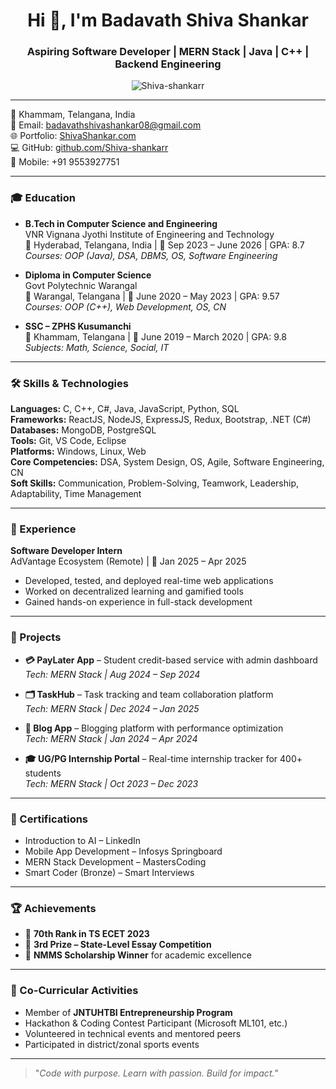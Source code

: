 <h1 align="center">Hi 👋, I'm Badavath Shiva Shankar</h1>
<h3 align="center">Aspiring Software Developer | MERN Stack | Java | C++ | Backend Engineering</h3>

<p align="center">
  <img src="https://komarev.com/ghpvc/?username=Shiva-shankarr&label=Profile%20views&color=0e75b6&style=flat" alt="Shiva-shankarr" />
</p>

---

📍 Khammam, Telangana, India  
📧 Email: badavathshivashankar08@gmail.com  
🌐 Portfolio: [ShivaShankar.com](https://my-portfolio-nine-omega-91.vercel.app/)  
💻 GitHub: [github.com/Shiva-shankarr](https://github.com/Shiva-shankarr)  
📱 Mobile: +91 9553927751  

---

### 🎓 Education

- **B.Tech in Computer Science and Engineering**  
  VNR Vignana Jyothi Institute of Engineering and Technology  
  📍 Hyderabad, Telangana, India | 📅 Sep 2023 – June 2026 | GPA: 8.7  
  _Courses: OOP (Java), DSA, DBMS, OS, Software Engineering_

- **Diploma in Computer Science**  
  Govt Polytechnic Warangal  
  📍 Warangal, Telangana | 📅 June 2020 – May 2023 | GPA: 9.57  
  _Courses: OOP (C++), Web Development, OS, CN_

- **SSC – ZPHS Kusumanchi**  
  📍 Khammam, Telangana | 📅 June 2019 – March 2020 | GPA: 9.8  
  _Subjects: Math, Science, Social, IT_

---

### 🛠 Skills & Technologies

**Languages:** C, C++, C#, Java, JavaScript, Python, SQL  
**Frameworks:** ReactJS, NodeJS, ExpressJS, Redux, Bootstrap, .NET (C#)  
**Databases:** MongoDB, PostgreSQL  
**Tools:** Git, VS Code, Eclipse  
**Platforms:** Windows, Linux, Web  
**Core Competencies:** DSA, System Design, OS, Agile, Software Engineering, CN  
**Soft Skills:** Communication, Problem-Solving, Teamwork, Leadership, Adaptability, Time Management

---

### 💼 Experience

**Software Developer Intern**  
AdVantage Ecosystem (Remote) | 📅 Jan 2025 – Apr 2025  
- Developed, tested, and deployed real-time web applications  
- Worked on decentralized learning and gamified tools  
- Gained hands-on experience in full-stack development

---

### 🚀 Projects

- **💳 PayLater App** – Student credit-based service with admin dashboard  
  _Tech: MERN Stack | Aug 2024 – Sep 2024_

- **🗂️ TaskHub** – Task tracking and team collaboration platform  
  _Tech: MERN Stack | Dec 2024 – Jan 2025_

- **📝 Blog App** – Blogging platform with performance optimization  
  _Tech: MERN Stack | Jan 2024 – Apr 2024_

- **🎓 UG/PG Internship Portal** – Real-time internship tracker for 400+ students  
  _Tech: MERN Stack | Oct 2023 – Dec 2023_

---

### 📜 Certifications

- Introduction to AI – LinkedIn  
- Mobile App Development – Infosys Springboard  
- MERN Stack Development – MastersCoding  
- Smart Coder (Bronze) – Smart Interviews

---

### 🏆 Achievements

- 🥇 **70th Rank in TS ECET 2023**  
- 🥉 **3rd Prize – State-Level Essay Competition**  
- 🏅 **NMMS Scholarship Winner** for academic excellence  

---

### 🧠 Co-Curricular Activities

- Member of **JNTUHTBI Entrepreneurship Program**  
- Hackathon & Coding Contest Participant (Microsoft ML101, etc.)  
- Volunteered in technical events and mentored peers  
- Participated in district/zonal sports events

---

> "_Code with purpose. Learn with passion. Build for impact._"
